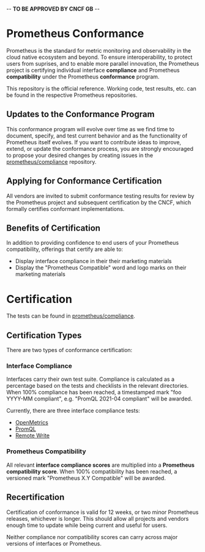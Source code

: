 -- **TO BE APPROVED BY CNCF GB** --

# Prometheus Conformance

Prometheus is the standard for metric monitoring and observability in the cloud native ecosystem and beyond. To ensure interoperability, to protect users from suprises, and to enable more parallel innovation, the Prometheus project is certifying individual interface **compliance** and Prometheus **compatibility** under the Prometheus **conformance** program.

This repository is the official reference. Working code, test results, etc. can be found in the respective Prometheus repositories.

## Updates to the Conformance Program

This conformance program will evolve over time as we find time to document, specify, and test current behavior and as the functionality of Prometheus itself evolves. If you want to contribute ideas to improve, extend, or update the conformance process, you are strongly encouraged to propose your desired changes by creating issues in the [prometheus/compliance](https://github.com/prometheus/compliance) repository.

## Applying for Conformance Certification

All vendors are invited to submit conformance testing results for review by the Prometheus project and subsequent certification by the CNCF, which formally certifies conformant implementations.

## Benefits of Certification

In addition to providing confidence to end users of your Prometheus compatibility, offerings that certify are able to:

* Display interface compliance in their their marketing materials
* Display the "Prometheus Compatible" word and logo marks on their marketing materials

# Certification

The tests can be found in [prometheus/compliance](https://github.com/prometheus/compliance).

## Certification Types

There are two types of conformance certification:

### Interface Compliance

Interfaces carry their own test suite. Compliance is calculated as a percentage based on the tests and checklists in the relevant directories. When 100% compliance has been reached, a timestamped mark "foo YYYY-MM compliant", e.g. "PromQL 2021-04 compliant" will be awarded. 

Currently, there are three interface compliance tests:

* [OpenMetrics](https://github.com/prometheus/compliance/tree/main/openmetrics)
* [PromQL](https://github.com/prometheus/compliance/tree/main/promql)
* [Remote Write](https://github.com/prometheus/compliance/tree/main/remote_write)

### Prometheus Compatibility

All relevant **interface compliance scores** are multiplied into a **Prometheus compatibility score**. When 100% compatibility has been reached, a versioned mark "Prometheus X.Y Compatible" will be awarded. 

## Recertification

Certification of conformance is valid for 12 weeks, or two minor Prometheus releases, whichever is longer. This should allow all projects and vendors enough time to update while being current and useful for users.

Neither compliance nor compatibility scores can carry across major versions of interfaces or Prometheus.
